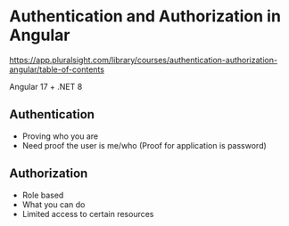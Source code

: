# Authentication and Authorization in Angular

https://app.pluralsight.com/library/courses/authentication-authorization-angular/table-of-contents

Angular 17 + .NET 8

## Authentication

- Proving who you are
- Need proof the user is me/who (Proof for application is password)

## Authorization

- Role based
- What you can do
- Limited access to certain resources 
